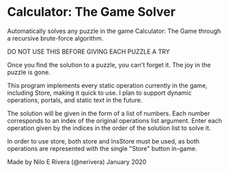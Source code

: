 # Calculator: The Game Solver
Automatically solves any puzzle in the game Calculator: The Game through a recursive brute-force algorithm.

DO NOT USE THIS BEFORE GIVING EACH PUZZLE A TRY

Once you find the solution to a puzzle, you can't forget it. The joy in the puzzle is gone.


This program implements every static operation currently in the game, including Store, making it quick to use.
I plan to support dynamic operations, portals, and static text in the future.

The solution will be given in the form of a list of numbers. Each number corresponds to an index of the original operations list argument. Enter each operation given by the indices in the order of the solution list to solve it.

In order to use store, both store and insStore must be used, as both operations are represented with the single "Store" button in-game.

Made by Nilo E Rivera (@nerivera) January 2020
